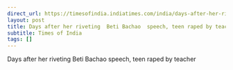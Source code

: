 ```yaml
---
direct_url: https://timesofindia.indiatimes.com/india/days-after-her-riveting-beti-bachao-speech-teen-raped-by-teacher/articleshow/118341412.cms
layout: post
title: Days after her riveting  Beti Bachao  speech, teen raped by teacher
subtitle: Times of India
tags: []
---
```


Days after her riveting  Beti Bachao  speech, teen raped by teacher
